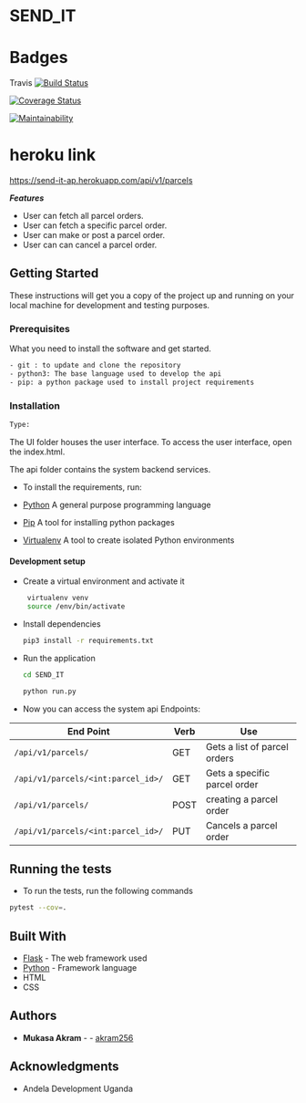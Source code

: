 # SEND_IT


# Badges

Travis   [![Build Status](https://travis-ci.org/akram256/SEND_IT.svg?branch=post_an_order)](https://travis-ci.org/akram256/SEND_IT)

[![Coverage Status](https://coveralls.io/repos/github/akram256/SEND_IT/badge.svg?branch=get_user_id)](https://coveralls.io/github/akram256/SEND_IT?branch=get_user_id)


[![Maintainability](https://api.codeclimate.com/v1/badges/12a5a63ac9973e406a37/maintainability)](https://codeclimate.com/github/akram256/SEND_IT/maintainability)



# heroku link

https://send-it-ap.herokuapp.com/api/v1/parcels


***Features***
 * User can fetch all parcel orders.
 * User can fetch a specific parcel order.
 * User can make or post a parcel order. 
 * User can can cancel a parcel order.
 
## Getting Started
These instructions will get you a copy of the project up and running on your local machine for development
and testing purposes.

### Prerequisites
What you need to install the software and get started.

```bash
- git : to update and clone the repository
- python3: The base language used to develop the api
- pip: a python package used to install project requirements
```
### Installation
```bash
Type:
```
The UI folder houses the user interface. To access the user interface, open the index.html.

The api folder contains the system backend services.
- To install the requirements, run:
- [Python](https://www.python.org/) A general purpose programming language

- [Pip](https://pypi.org/project/pip/) A tool for installing python packages

- [Virtualenv](https://virtualenv.pypa.io/en/stable/)  A tool to create isolated Python environments

#### Development setup
- Create a virtual environment and activate it
    ```bash
     virtualenv venv
     source /env/bin/activate
    ```
- Install dependencies 
    ```bash
    pip3 install -r requirements.txt
    ```
- Run the application
    ```bash
    cd SEND_IT
   
    python run.py
    ```
- Now you can access the system api Endpoints:

| End Point                                           | Verb |Use                                       |
| ----------------------------------------------------|------|------------------------------------------|
|`/api/v1/parcels/`                                    |GET   |Gets a list of parcel orders              |
|`/api/v1/parcels/<int:parcel_id>/`                     |GET   |Gets a specific parcel order  |
|`/api/v1/parcels/`                                    |POST  |creating a parcel order                        |
|`/api/v1/parcels/<int:parcel_id>/`                     |PUT   |Cancels a parcel order    |

## Running the tests

- To run the tests, run the following commands

```bash
pytest --cov=.
```

## Built With

* [Flask](http://flask.pocoo.org/docs/1.0/) - The web framework used
* [Python](https://www.python.org/) - Framework language
* HTML
* CSS

## Authors

* **Mukasa  Akram** -  - [akram256](https://github.com/akram256)

## Acknowledgments

* Andela Development Uganda

